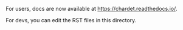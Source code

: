 For users, docs are now available at https://chardet.readthedocs.io/.

For devs, you can edit the RST files in this directory.
